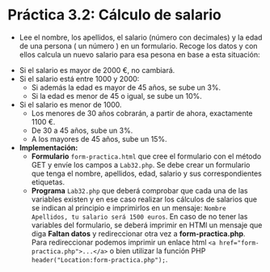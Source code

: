 # Práctica 3.2: Cálculo de salario

* Lee el nombre, los apellidos, el salario (número con decimales) y la edad de una persona ( un número ) en un formulario.
Recoge los datos y con ellos calcula un nuevo salario para esa pesona en base a esta situación:

- Si el salario es mayor de 2000 €, no cambiará.
- Si el salario está entre 1000 y 2000:
	* Si además la edad es mayor de 45 años, se sube un 3%.
	* Si la edad es menor de 45 o igual, se sube un 10%.
- Si el salario es menor de 1000.
	* Los menores de 30 años cobrarán, a partir de ahora, exactamente 1100 €.
	* De 30 a 45 años, sube un 3%.
	* A los mayores de 45 años, sube un 15%.
- **Implementación:**
	* **Formulario** `form-practica.html` que cree el formulario con el método GET y envíe los campos a `Lab32.php`. Se debe crear un formulario que tenga el nombre, apellidos, edad, salario y sus correspondientes etiquetas.
	* **Programa** `Lab32.php` que deberá comprobar que cada una de las variables existen y en ese caso realizar los cálculos de salarios que se indican al principio e imprimirlos en un mensaje: `Nombre Apellidos, tu salario será 1500 euros`. En caso de no tener las variables del formulario, se deberá imprimir en HTMl un mensaje que diga **Faltan datos** y redireccionar otra vez a **form-practica.php**. Para redireccionar podemos imprimir un enlace html `<a href="form-practica.php">...</a>` o bien utilizar la función PHP `header("Location:form-practica.php");`. 
